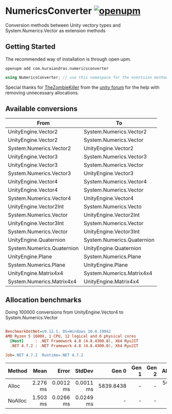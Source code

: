# NumericsConverter [![openupm](https://img.shields.io/npm/v/com.kuraiandras.numericsconverter?label=openupm&registry_uri=https://package.openupm.com)](https://openupm.com/packages/com.kuraiandras.numericsconverter/)

Conversion methods between Unity vectory types and System.Numerics.Vector as extension methods

## Getting Started

The recommended way of installation is through open upm.

```pwsh
openupm add com.kuraiandras.numericsconverter
```

```csharp
using NumericsConverter; // use this namespace for the exentsion methods
```

Special thanks for [TheZombieKiller](https://forum.unity.com/members/thezombiekiller.195610/) from the [unity forum](https://forum.unity.com/threads/system-numerics.451073/) for the help with removing unnecessary allocations.

## Available conversions

| From                       | To                         |
|----------------------------|----------------------------|
| UnityEngine.Vector2        | System.Numerics.Vector2    |
| UnityEngine.Vector2        | System.Numerics.Vector     |
| System.Numerics.Vector2    | UnityEngine.Vector2        |
| UnityEngine.Vector3        | System.Numerics.Vector3    |
| UnityEngine.Vector3        | System.Numerics.Vector     |
| System.Numerics.Vector3    | UnityEngine.Vector3        |
| UnityEngine.Vector4        | System.Numerics.Vector4    |
| UnityEngine.Vector4        | System.Numerics.Vector     |
| System.Numerics.Vector4    | UnityEngine.Vector4        |
| UnityEngine.Vector2Int     | System.Numerics.Vecto      |
| System.Numerics.Vector     | UnityEngine.Vector2Int     |
| UnityEngine.Vector3Int     | System.Numerics.Vector     |
| System.Numerics.Vector     | UnityEngine.Vector3Int     |
| UnityEngine.Quaternion     | System.Numerics.Quaternion |
| System.Numerics.Quaternion | UnityEngine.Quaternion     |
| UnityEngine.Plane          | System.Numerics.Plane      |
| System.Numerics.Plane      | UnityEngine.Plane          |
| UnityEngine.Matrix4x4      | System.Numerics.Matrix4x4  |
| System.Numerics.Matrix4x4  | UnityEngine.Matrix4x4      |

## Allocation benchmarks

Doing 100000 conversions from UnityEngine.Vector4 to System.Numerics.Vector

``` ini

BenchmarkDotNet=v0.12.1, OS=Windows 10.0.19042
AMD Ryzen 5 1600X, 1 CPU, 12 logical and 6 physical cores
  [Host]     : .NET Framework 4.8 (4.8.4300.0), X64 RyuJIT
  .NET 4.7.2 : .NET Framework 4.8 (4.8.4300.0), X64 RyuJIT

Job=.NET 4.7.2  Runtime=.NET 4.7.2  

```
|  Method |     Mean |     Error |    StdDev |     Gen 0 | Gen 1 | Gen 2 | Allocated |
|-------- |---------:|----------:|----------:|----------:|------:|------:|----------:|
|   Alloc | 2.276 ms | 0.0012 ms | 0.0011 ms | 5839.8438 |     - |     - | 5616878 B |
| NoAlloc | 1.503 ms | 0.0266 ms | 0.0249 ms |         - |     - |     - |         - |

